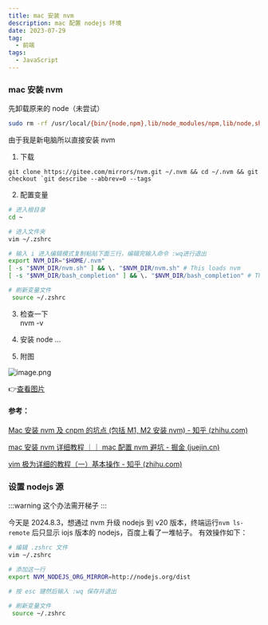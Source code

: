 ```yaml
---
title: mac 安装 nvm
description: mac 配置 nodejs 环境
date: 2023-07-29
tag:
  - 前端
tags:
  - JavaScript
---
```


### mac 安装 nvm

先卸载原来的 node（未尝试）

```bash
sudo rm -rf /usr/local/{bin/{node,npm},lib/node_modules/npm,lib/node,share/man/*/node.*}
```

由于我是新电脑所以直接安装 nvm

1.  下载

```shell
git clone https://gitee.com/mirrors/nvm.git ~/.nvm && cd ~/.nvm && git checkout `git describe --abbrev=0 --tags`
```

2.  配置变量

```bash
# 进入根目录
cd ~

# 进入文件夹
vim ~/.zshrc

# 输入 i 进入编辑模式复制粘贴下面三行，编辑完输入命令 :wq进行退出
export NVM_DIR="$HOME/.nvm"
[ -s "$NVM_DIR/nvm.sh" ] && \. "$NVM_DIR/nvm.sh" # This loads nvm
[ -s "$NVM_DIR/bash_completion" ] && \. "$NVM_DIR/bash_completion" # This loads nvm bash_completion

# 刷新变量文件
 source ~/.zshrc
```

3.  检查一下\
    nvm -v

4.  安装 node ...

5.  附图

![image.png](https://p6-juejin.byteimg.com/tos-cn-i-k3u1fbpfcp/6ca1cb2873bb4ae5813874d523bd9b3e~tplv-k3u1fbpfcp-watermark.image#?w=1180&h=764&s=258678&e=png&b=1f1f1f)

:point_right:[查看图片](https://p6-juejin.byteimg.com/tos-cn-i-k3u1fbpfcp/6ca1cb2873bb4ae5813874d523bd9b3e~tplv-k3u1fbpfcp-watermark.image#?w=1180&h=764&s=258678&e=png&b=1f1f1f)

#### 参考：

[Mac 安装 nvm 及 cnpm 的坑点 (包括 M1, M2 安装 nvm) - 知乎 (zhihu.com)](https://zhuanlan.zhihu.com/p/552636287)

[mac 安装 nvm 详细教程 ｜｜ mac 配置 nvm 避坑 - 掘金 (juejin.cn)](https://juejin.cn/post/7232499180660768829)

[vim 极为详细的教程（一）基本操作 - 知乎 (zhihu.com)](https://zhuanlan.zhihu.com/p/149515175)

### 设置 nodejs 源

:::warning
这个办法需开梯子
:::

今天是 2024.8.3，想通过 nvm 升级 nodejs 到 v20 版本，终端运行`nvm ls-remote` 后只显示 iojs 版本的 nodejs，百度上看了一堆帖子。 有效操作如下：

```bash
# 编辑 .zshrc 文件
vim ~/.zshrc

# 添加这一行
export NVM_NODEJS_ORG_MIRROR=http://nodejs.org/dist

# 按 esc 键然后输入 :wq 保存并退出

# 刷新变量文件
 source ~/.zshrc
```
